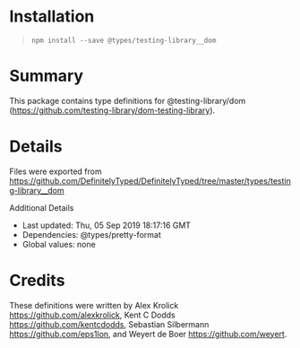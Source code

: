 # Installation
> `npm install --save @types/testing-library__dom`

# Summary
This package contains type definitions for @testing-library/dom (https://github.com/testing-library/dom-testing-library).

# Details
Files were exported from https://github.com/DefinitelyTyped/DefinitelyTyped/tree/master/types/testing-library__dom

Additional Details
 * Last updated: Thu, 05 Sep 2019 18:17:16 GMT
 * Dependencies: @types/pretty-format
 * Global values: none

# Credits
These definitions were written by Alex Krolick <https://github.com/alexkrolick>, Kent C Dodds <https://github.com/kentcdodds>, Sebastian Silbermann <https://github.com/eps1lon>, and Weyert de Boer <https://github.com/weyert>.
